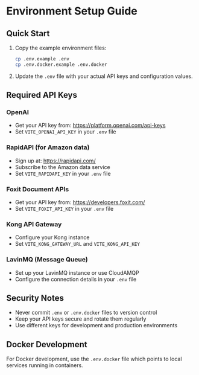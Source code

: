 # Environment Setup Guide

## Quick Start

1. Copy the example environment files:
   ```bash
   cp .env.example .env
   cp .env.docker.example .env.docker
   ```

2. Update the `.env` file with your actual API keys and configuration values.

## Required API Keys

### OpenAI
- Get your API key from: https://platform.openai.com/api-keys
- Set `VITE_OPENAI_API_KEY` in your `.env` file

### RapidAPI (for Amazon data)
- Sign up at: https://rapidapi.com/
- Subscribe to the Amazon data service
- Set `VITE_RAPIDAPI_KEY` in your `.env` file

### Foxit Document APIs
- Get your API key from: https://developers.foxit.com/
- Set `VITE_FOXIT_API_KEY` in your `.env` file

### Kong API Gateway
- Configure your Kong instance
- Set `VITE_KONG_GATEWAY_URL` and `VITE_KONG_API_KEY`

### LavinMQ (Message Queue)
- Set up your LavinMQ instance or use CloudAMQP
- Configure the connection details in your `.env` file

## Security Notes

- Never commit `.env` or `.env.docker` files to version control
- Keep your API keys secure and rotate them regularly
- Use different keys for development and production environments

## Docker Development

For Docker development, use the `.env.docker` file which points to local services running in containers.